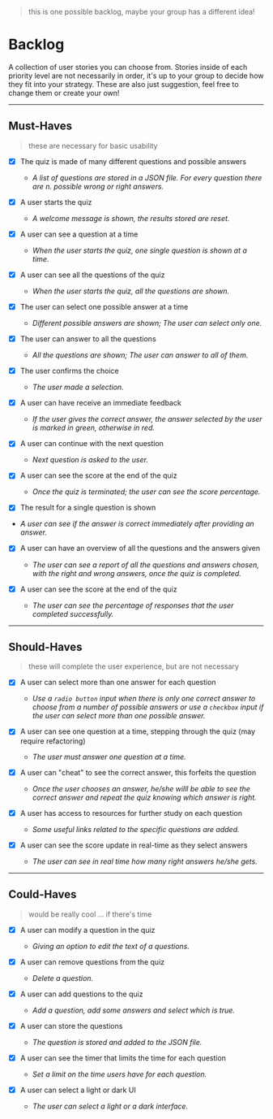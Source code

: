 > this is one possible backlog, maybe your group has a different idea!

# Backlog

A collection of user stories you can choose from. Stories inside of each priority level are not necessarily in order, it's up to your group to decide how they fit into your strategy. These are also just suggestion, feel free to change them or create your own!

---
## Must-Haves

> these are necessary for basic usability

- [x] The quiz is made of many different questions and possible answers
  - _A list of questions are stored in a JSON file. For every question there are n. possible wrong or right answers._
  
- [x] A user starts the quiz
  - _A welcome message is shown, the results stored are reset._
  
- [x] A user can see a question  at a time
  - _When the user starts the quiz, one single question is shown at a time._

- [x] A user can see all the questions of the quiz
  - _When the user starts the quiz, all the questions are shown._

- [x] The user can select one possible answer at a time
  - _Different possible answers are shown; The user can select only one._
  
- [x] The user can answer to all the questions
  - _All the questions are shown; The user can answer to all of them._
  
- [x] The user confirms the choice
  - _The user made a selection._
 
- [x] A user can have receive an immediate feedback
  - _If the user gives the correct answer, the answer selected by the user is marked in green, otherwise in red._
  
- [x] A user can continue with the next question
  - _Next question is asked to the user._
  
- [x] A user can see the score at the end of the quiz
  - _Once the quiz is terminated; the user can see the score percentage._
  
 - [x] The result for a single question is shown
  - _A user can see if the answer is correct immediately after providing an answer._
  
- [x] A user can have an overview of all the questions and the answers given
  - _The user can see a report of all the questions and answers chosen, with the right and wrong answers, once the quiz is completed._

- [x] A user can see the score at the end of the quiz
  - _The user can see the percentage of responses that the user completed successfully._
---
## Should-Haves

> these will complete the user experience, but are not necessary

- [x] A user can select more than one answer for each question
  - _Use a `radio button` input when there is only one correct answer to choose from a number of possible answers or use a `checkbox` input if the user can select more than one possible answer._

- [x] A user can see one question at a time, stepping through the quiz (may require refactoring)
  - _The user must answer one question at a time._
  
- [x] A user can "cheat" to see the correct answer, this forfeits the question
  - _Once the user chooses an answer, he/she willl be able to see the correct answer and repeat the quiz knowing which answer is right._
  
- [x] A user has access to resources for further study on each question
  - _Some useful links related to the specific questions are added._
  
- [x] A user can see the score update in real-time as they select answers
  - _The user can see in real time how many right answers he/she gets._
---
## Could-Haves

> would be really cool ... if there's time

- [x] A user can modify a question in the quiz
  - _Giving an option to edit the text of a questions._
  
- [x] A user can remove questions from the quiz
  - _Delete a question._
  
- [x] A user can add questions to the quiz
  - _Add a question, add some answers and select which is true._
  
- [x] A user can store the questions
  - _The question is stored and added to the JSON file._
 
- [x] A user can see the timer that limits the time for each question
  - _Set a limit on the time users have for each question._
  
- [x] A user can select a light or dark UI
  - _The user can select a light or a dark interface._
